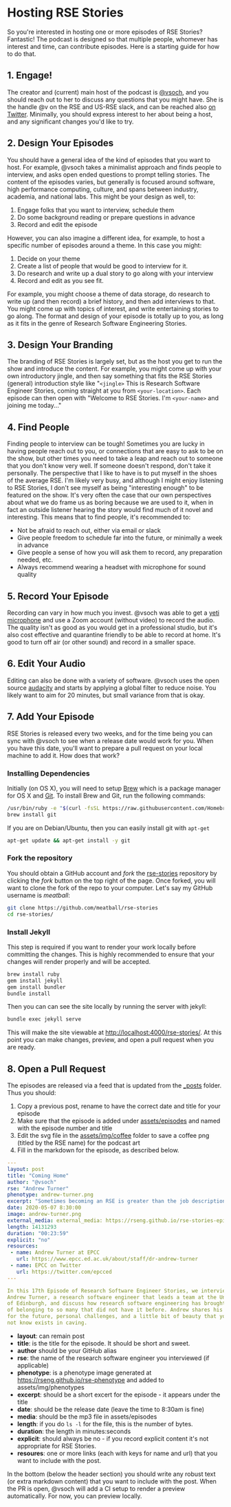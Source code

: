 # Hosting RSE Stories

So you're interested in hosting one or more episodes of RSE Stories? Fantastic!
The podcast is designed so that multiple people, whomever has interest and time,
can contribute episodes. Here is a starting guide for how to do that.

## 1. Engage!

The creator and (current) main host of the podcast is [@vsoch](https://github.com/vsoch),
and you should reach out to her to discuss any questions that you might have.
She is the handle @v on the RSE and US-RSE slack, and can be reached also 
[on Twitter](https://twitter.com/vsoch). Minimally, you should express interest
to her about being a host, and any significant changes you'd like to try.

## 2. Design Your Episodes

You should have a general idea of the kind of episodes that you want to host.
For example, @vsoch takes a minimalist approach and finds people to interview,
and asks open ended questions to prompt telling stories. The content of the episodes
varies, but generally is focused around software, high performance computing,
culture, and spans between industry, academia, and national labs. This might
be your design as well, to:

 1. Engage folks that you want to interview, schedule them
 2. Do some background reading or prepare questions in advance
 3. Record and edit the episode

However, you can also imagine a different idea, for example, to host a specific
number of episodes around a theme. In this case you might:

 1. Decide on your theme
 2. Create a list of people that would be good to interview for it.
 3. Do research and write up a dual story to go along with your interview
 4. Record and edit as you see fit.

For example, you might choose a theme of data storage, do research to write
up (and then record) a brief history, and then add interviews to that. You might
come up with topics of interest, and write entertaining stories to go along.
The format and design of your episode is totally up to you, as long as it
fits in the genre of Research Software Engineering Stories.

## 3. Design Your Branding

The branding of RSE Stories is largely set, but as the host you get to run the
show and introduce the content. For example, you might come up with your
own introductory jingle, and then say something that fits the RSE Stories
(general) introduction style like "`<jingle>` This is Research Software Engineer 
Stories, coming straight at you from `<your-location>`. Each episode
can then open with "Welcome to RSE Stories. I'm `<your-name>` and joining
me today..."

## 4. Find People

Finding people to interview can be tough! Sometimes you are lucky in having
people reach out to you, or connections that are easy to ask to be on the show,
but other times you need to take a leap and reach out to someone that you don't
know very well. If someone doesn't respond, don't take it personally. The
perspective that I like to have is to put myself in the shoes of the average RSE.
I'm likely very busy, and although I might enjoy listening to RSE Stories, 
I don't see myself as being "interesting enough" to be featured on the show.
It's very often the case that our own perspectives about what we do frame us 
as boring because we are used to it, when in fact an outside listener hearing the
story would find much of it novel and interesting. This means that to find people,
it's recommended to:

 - Not be afraid to reach out, either via email or slack
 - Give people freedom to schedule far into the future, or minimally a week in advance
 - Give people a sense of how you will ask them to record, any preparation needed, etc.
 - Always recommend wearing a headset with microphone for sound quality

## 5. Record Your Episode

Recording can vary in how much you invest. @vsoch was able to get a [yeti microphone](https://www.amazon.com/Blue-Yeti-USB-Microphone-Silver/dp/B002VA464S) and use a Zoom account (without video) to record the audio.
The quality isn't as good as you would get in a professional studio, but it's also
cost effective and quarantine friendly to be able to record at home. It's good
to turn off air (or other sound) and record in a smaller space.

## 6. Edit Your Audio

Editing can also be done with a variety of software. @vsoch uses the open
source [audacity](https://www.audacityteam.org/) and starts by applying
a global filter to reduce noise. You likely want to aim for 20 minutes, but
small variance from that is okay.

## 7. Add Your Episode

RSE Stories is released every two weeks, and for the time being you can sync with @vsoch
to see when a release date would work for you. When you have this date, you'll want
to prepare a pull request on your local machine to add it. How does that work?

### Installing Dependencies

Initially (on OS X), you will need to setup [Brew](http://brew.sh/) which is a 
package manager for OS X and [Git](https://git-scm.com/). To install Brew and Git, 
run the following commands:

```bash
/usr/bin/ruby -e "$(curl -fsSL https://raw.githubusercontent.com/Homebrew/install/master/install)"
brew install git
```

If you are on Debian/Ubuntu, then you can easily install git with `apt-get`

```bash
apt-get update && apt-get install -y git
```

### Fork the repository

You should obtain a GitHub account and *fork* the <a href="https://github.com/USRSE/rse-stories" target="_blank">rse-stories</a> repository by clicking the *fork* button on the top right of the page. Once forked, you will want to clone the fork of the repo to your computer. Let's say my GitHub username is *meatball*:

```bash
git clone https://github.com/meatball/rse-stories
cd rse-stories/
```

### Install Jekyll

This step is required if you want to render your work locally before committing the changes. 
This is highly recommended to ensure that your changes will render properly and will be accepted.

```bash
brew install ruby
gem install jekyll
gem install bundler
bundle install
```

Then you can can see the site locally by running the server with jekyll:

```bash
bundle exec jekyll serve
```

This will make the site viewable at <a href="http://localhost:4000/rse-stories/" target="_blank">http://localhost:4000/rse-stories/</a>. At this point you can make changes, preview, and open
a pull request when you are ready.

## 8. Open a Pull Request

The episodes are released via a feed that is updated from the [_posts](../_posts)
folder. Thus you should:

 1. Copy a previous post, rename to have the correct date and title for your episode
 2. Make sure that the episode is added under [assets/episodes](../assets/episodes) and named with the episode number and title
 3. Edit the svg file in the [assets/img/coffee](../assets/img/coffee) folder to save a coffee png (titled by the RSE name) for the podcast art
 4. Fill in the markdown for the episode, as described below.


```yaml
---
layout: post
title: "Coming Home"
author: "@vsoch"
rse: "Andrew Turner"
phenotype: andrew-turner.png
excerpt: "Sometimes becoming an RSE is greater than the job description. It's about finding a place where you belong."
date: 2020-05-07 8:30:00
image: andrew-turner.png
external_media: external_media: https://rseng.github.io/rse-stories-episodes-1/2020/rse-stories-andrew-turner-episode-17.mp3
length: 14131293
duration: "00:23:59"
explicit: "no"
resources:
 - name: Andrew Turner at EPCC
   url: https://www.epcc.ed.ac.uk/about/staff/dr-andrew-turner
 - name: EPCC on Twitter
   url: https://twitter.com/epcced
---

In this 17th Episode of Research Software Engineer Stories, we interview
Andrew Turner, a research software engineer that leads a team at the University
of Edinburgh, and discuss how research software engineering has brought a sense
of belonging to so many that did not have it before. Andrew shares his hopes
for the future, personal challenges, and a little bit of beauty that you might
not know exists in caving.
```

 - **layout**: can remain post
 - **title**: is the title for the episode. It should be short and sweet.
 - **author** should be your GitHub alias
 - **rse**: the name of the research software engineer you interviewed (if applicable)
 - **phenotype**: is a phenotype image generated at https://rseng.github.io/rse-phenotype and added to assets/img/phenotypes
 - **excerpt**: should be a short excert for the episode - it appears under the title
 - **date**: should be the release date (leave the time to 8:30am is fine)
 - **media**: should be the mp3 file in assets/episodes
 - **length**: if you do `ls -l` for the file, this is the number of bytes.
 - **duration**: the length in minutes:seconds
 - **explicit**: should always be no - if you record explicit content it's not appropriate for RSE Stories.
 - **resoures**: one or more links (each with keys for name and url) that you want to include with the post.


In the bottom (below the header section) you should write any robust text (or extra
markdown content) that you want to include with the post.
When the PR is open, @vsoch will add a CI setup to render a preview automatically. For
now, you can preview locally.
